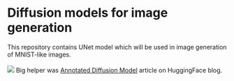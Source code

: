 # Diffusion models for image generation

This repository contains UNet model which will be used in image generation of MNIST-like images.
<br>
<br>
![](diffusion.gif)
Big helper was [Annotated Diffusion Model](https://huggingface.co/blog/annotated-diffusion) article on HuggingFace blog.



